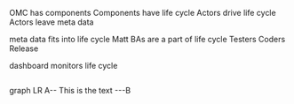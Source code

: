 OMC has components
Components have life cycle
Actors drive life cycle
Actors leave 
meta data

meta data fits into life cycle
Matt
BAs are a part of life cycle 
Testers
Coders
Release

dashboard monitors life cycle
```mermaid
```
graph LR
    A-- This is the text ---B
```
```


<!--stackedit_data:
eyJoaXN0b3J5IjpbMjA5ODM4NDE3NCwxODMwMzkwNDU1LC00Nj
YzNTE4NDldfQ==
-->